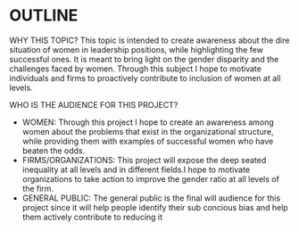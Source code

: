 # OUTLINE #

WHY THIS TOPIC?
This topic is intended to create awareness about the dire situation of women in leadership positions, while highlighting the few successful ones. It is meant to bring light on the
gender disparity and the challenges faced by women. Through this subject I hope to motivate individuals and firms to proactively contribute to inclusion of women at all levels.

WHO IS THE AUDIENCE FOR THIS PROJECT?
- WOMEN: Through this project I hope to create an awareness among women about the problems that exist in the organizational structure, while providing them with examples of successful
women who have beaten the odds.
- FIRMS/ORGANIZATIONS: This project will expose the deep seated inequality at all levels and in different fields.I hope to motivate organizations to take action to improve the gender ratio
at all levels of the firm.
- GENERAL PUBLIC: The general public is the final will audience for this project since it will help people identify their sub concious bias and help them actively contribute to reducing 
it

